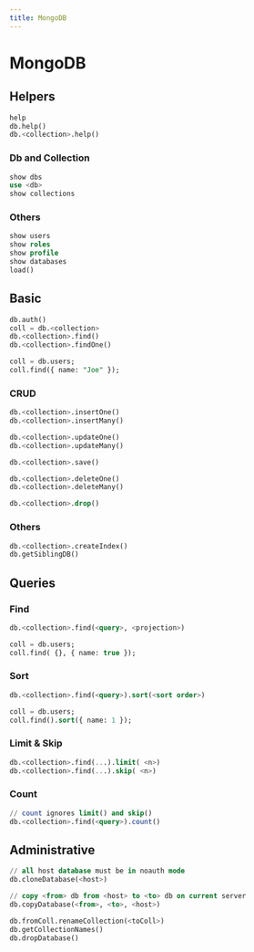 ```yaml
---
title: MongoDB
---
```


# MongoDB
## Helpers
```sql
help
db.help()
db.<collection>.help()
```

### Db and Collection
```sql
show dbs
use <db>
show collections
```

### Others
```sql
show users
show roles
show profile
show databases
load()
```

## Basic
```sql
db.auth()
coll = db.<collection>
db.<collection>.find()
db.<collection>.findOne()

coll = db.users;
coll.find({ name: "Joe" });
```

### CRUD
```sql
db.<collection>.insertOne()
db.<collection>.insertMany()

db.<collection>.updateOne()
db.<collection>.updateMany()

db.<collection>.save()

db.<collection>.deleteOne()
db.<collection>.deleteMany()

db.<collection>.drop()
```

### Others
```sql
db.<collection>.createIndex()
db.getSiblingDB()
```

## Queries
### Find
```sql
db.<collection>.find(<query>, <projection>)

coll = db.users;
coll.find( {}, { name: true });
```

### Sort
```sql
db.<collection>.find(<query>).sort(<sort order>)

coll = db.users;
coll.find().sort({ name: 1 });
```

### Limit & Skip
```sql
db.<collection>.find(...).limit( <n>)
db.<collection>.find(...).skip( <n>)
```

### Count
```sql
// count ignores limit() and skip()
db.<collection>.find(<query>).count()
```

## Administrative
```sql
// all host database must be in noauth mode
db.cloneDatabase(<host>)

// copy <from> db from <host> to <to> db on current server
db.copyDatabase(<from>, <to>, <host>)

db.fromColl.renameCollection(<toColl>)
db.getCollectionNames()
db.dropDatabase()
```